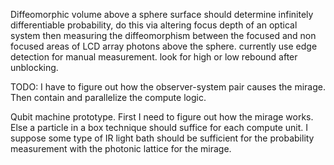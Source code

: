 Diffeomorphic volume above a sphere surface should determine infinitely differentiable probability, do this via altering focus depth of an optical system then measuring the diffeomorphism between the focused and non focused areas of LCD array photons above the sphere. currently use edge detection for manual measurement. look for high or low rebound after unblocking.

TODO: I have to figure out how the observer-system pair causes the mirage. Then contain and parallelize the compute logic.


Qubit machine prototype. First I need to figure out how the mirage works. Else a particle in a box technique should suffice for each compute unit. I suppose some type of IR light bath should be sufficient for the probability measurement with the photonic lattice for the mirage.
